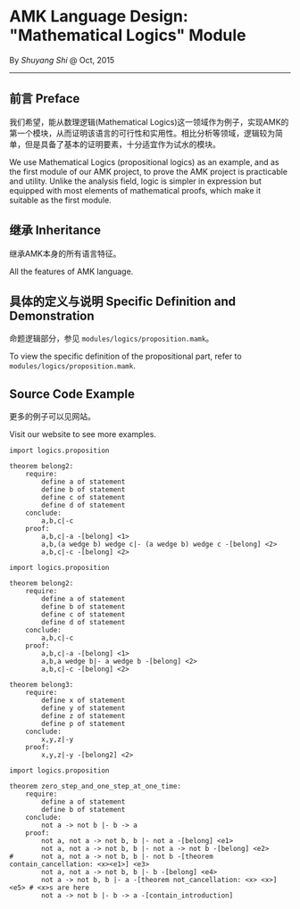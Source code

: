# AMK Language Design: "Mathematical Logics" Module
By *Shuyang Shi* @ Oct, 2015
***

## 前言 Preface
我们希望，能从数理逻辑(Mathematical Logics)这一领域作为例子，实现AMK的第一个模块，从而证明该语言的可行性和实用性。相比分析等领域，逻辑较为简单，但是具备了基本的证明要素，十分适宜作为试水的模块。

We use Mathematical Logics (propositional logics) as an example, and as the first module of our AMK project, to prove the AMK project is practicable and utility. Unlike the analysis field, logic is simpler in expression but equipped with most elements of mathematical proofs, which make it suitable as the first module. 

## 继承 Inheritance
继承AMK本身的所有语言特征。

All the features of AMK language.

## 具体的定义与说明 Specific Definition and Demonstration
命题逻辑部分，参见 `modules/logics/proposition.mamk`。

To view the specific definition of the propositional part, refer to 
 `modules/logics/proposition.mamk`.
 
## Source Code Example
更多的例子可以见网站。

Visit our website to see more examples.

```code
import logics.proposition

theorem belong2:
	require:
		define a of statement
		define b of statement
		define c of statement
		define d of statement
	conclude:
		a,b,c|-c
	proof:
		a,b,c|-a -[belong] <1>
		a,b,(a wedge b) wedge c|- (a wedge b) wedge c -[belong] <2>
		a,b,c|-c -[belong] <2>
```

```code
import logics.proposition

theorem belong2:
	require:
		define a of statement
		define b of statement
		define c of statement
		define d of statement
	conclude:
		a,b,c|-c
	proof:
		a,b,c|-a -[belong] <1>
		a,b,a wedge b|- a wedge b -[belong] <2>
		a,b,c|-c -[belong] <2>

theorem belong3:
	require:
		define x of statement
		define y of statement
		define z of statement
		define p of statement
	conclude:
		x,y,z|-y
	proof:
		x,y,z|-y -[belong2] <2>
```

```code
import logics.proposition

theorem zero_step_and_one_step_at_one_time:
	require:
		define a of statement
		define b of statement
	conclude:
		not a -> not b |- b -> a
	proof:
		not a, not a -> not b, b |- not a -[belong] <e1>
		not a, not a -> not b, b |- not a -> not b -[belong] <e2>
#		not a, not a -> not b, b |- not b -[theorem contain_cancellation: <x><e1>] <e3>
		not a, not a -> not b, b |- b -[belong] <e4>
		not a -> not b, b |- a -[theorem not_cancellation: <x> <x>] <e5> # <x>s are here
		not a -> not b |- b -> a -[contain_introduction]
```		

			
